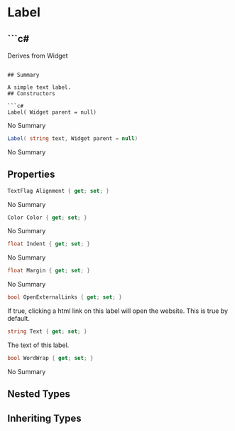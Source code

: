 # Label

## ```c#
Derives from Widget
```

## Summary

A simple text label.
## Constructors

```c#
Label( Widget parent = null) 
```
No Summary
```c#
Label( string text, Widget parent = null) 
```
No Summary
## Properties

```c#
TextFlag Alignment { get; set; } 
```
No Summary
```c#
Color Color { get; set; } 
```
No Summary
```c#
float Indent { get; set; } 
```
No Summary
```c#
float Margin { get; set; } 
```
No Summary
```c#
bool OpenExternalLinks { get; set; } 
```
If true, clicking a html link on this label will open the website.
This is true by default.
```c#
string Text { get; set; } 
```
The text of this label.
```c#
bool WordWrap { get; set; } 
```
No Summary
## Nested Types

## Inheriting Types

